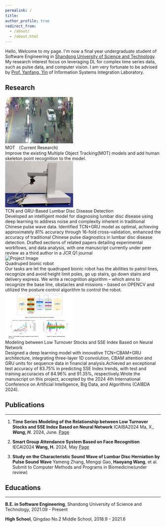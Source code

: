 ```yaml
---
permalink: /
title:
author_profile: true
redirect_from: 
  - /about/
  - /about.html
---
```


Hello, Welcome to my page. I'm now a final year undergraduate student of Software Engineering in [Shandong University of Science and Technology](https://www.sdust.edu.cn/). My research interest focus on leveraging DL for complex time series data, such as pulse data, and computer vision. I am very fortunate to be advised by [Prof. Yanfang, Yin](https://orcid.org/0000-0003-3510-3862) of Information Systems Integration Laboratory.


<a id="Research"></a>
## Research
<div class="project">
  <img src="../images/MOT.png" alt="Project Image" class="project-image" height="150" width="220">
  <div class="project-description">
    <div class="project-title">MOT （Current Research)</div>
    <div class="project-description"> 
      Improve the existing Multiple Object Tracking(MOT) models and add human skeleton point recognition to the model.
    </div>
  </div>
</div>

<div class="project">
  <img src="../images/pulse_machine.png" alt="Project Image" class="project-image" height="150" width="220">
  <div class="project-description">
    <div class="project-title">TCN and GRU-Based Lumbar Disc Disease Detection</div>
    <div class="project-description"> 
      Developed an intelligent model for diagnosing lumbar disc disease using deep learning to address noise and complexity inherent in traditional Chinese pulse wave data. Identified TCN+GRU model as optimal, achieving approximately 81% accuracy through 16-fold cross-validation, enhanced the accuracy of traditional Chinese pulse diagnostics in lumbar disc disease detection. Drafted sections of related papers detailing experimental workflows, and data analysis, with one manuscript currently under peer review as a third author in a JCR Q1 journal
    </div>
  </div>
</div>

<div class="project">
  <img src="../images/demo_robot-ezgif.com-video-to-gif-converter.gif" alt="Project Image" class="project-image" height="150" width="220">
  <div class="project-description">
    <div class="project-title">Quadruped bionic robot</div>
    <div class="project-description"> 
    Our tasks are let the quadruped bionic robot has the abilities to patrol lines, recognize and avoid height limit poles, go up stairs, go down stairs and delivery express. We write a recognition algorithm – which aims to recognize the base line, obstacles and missions – based on OPENCV and utilized the posture control algorithm to control the robot.
    </div>
  </div>
</div>

<div class="project">
  <img src="../images/stock_analyze.png" alt="Project Image" class="project-image" height="150" width="220">
  <div class="project-description">
    <div class="project-title">Modeling between Low Turnover Stocks and SSE Index Based on Neural Network</div>
    <div class="project-description"> 
      Designed a deep learning model with innovative TCN+CBAM+GRU architecture, integrating three-layer 1D convolution, CBAM attention and GRU units for sequence data in financial analysis.Achieved an exceptional test accuracy of 83.75% in predicting SSE Index trends, with test and training accuracies of 84.96% and 91.35%, respectively.Wrote the manuscript on this project, accepted by the 2024 4th International Conference on Artificial Intelligence, Big Data, and Algorithms (CAIBDA 2024).
    </div>
    
  </div>
</div>


<a id="Publications"></a>
## Publications
----
1. **Time Series Modeling of the Relationship between Low Turnover Stocks and SSE Index Based on Neural Network** ICAIBA2024
Ma, X.*, **Wang, H.*** 2024, June. [Page](https://dl.acm.org/doi/10.1145/3690407.3690554)

2.	**Smart Group Attendance System Based on Face Recognition** IECAI2024 **Wang, H.**  2024, May [Page](https://ieeexplore.ieee.org/document/10674833)

3.	**Study on the Characteristic Sound Wave of Lumbar Disc Herniation by Pulse Sound Wave** Yameng Zhang, Mengqi Gao, **Haoyang Wang**, et al.  Submit to Computer Methods and Programs in Biomedicine(under review)

<a id="Education"></a>
## Educations
----
**B.E. in Software Engineering**, Shandong University of Science and Technology, 2021.09 - Present  
  
**High School**, Qingdao No.2 Middle School, 2018.9 - 2021.6

